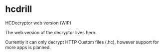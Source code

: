 # hcdrill
HCDecryptor web version (WIP)

The web version of the decryptor lives here.

Currently it can only decrypt HTTP Custom files (.hc), however support for more apps is planned.
